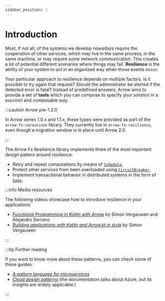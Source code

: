 ```yaml
---
sidebar_position: 1
---
```


# Introduction

Most, if not all, of the systems we develop nowadays require the cooperation of
other services, which may live in the same process, in the same machine, or may
require some network communication. This creates a lot of potential different
scenarios where things may fail. **Resilience** is the ability of your system 
to act in an organized way when those events occur.

Your particular approach to resilience depends on multiple factors. Is it
possible to try again that request? Should the administrator be alerted if the
detected error is fatal? Instead of predefined answers, Arrow aims to provide
a set of **tools** which you can compose to specify your solution in a succinct
and composable way.

:::caution Arrow pre-1.2.0

In Arrow series 1.0.x and 1.1.x, these types were provided as part of the
`arrow-fx-coroutines` library. They currently live in `arrow-fx-resilience`,
even though a migration window is in place until Arrow 2.0.

:::

The Arrow Fx Resilience library implements three of the most important design
pattern around resilience:

- Retry and repeat computations by means of [`Schedule`](../retry-and-repeat),
- Protect other services from been overloaded using [`CircuitBreaker`](../circuitbreaker),
- Implement transactional behavior in distributed systems in the form of [`Saga`](../saga).

:::info Media resources

The following videos showcase how to introduce resilience in your applications.

- [_Functional Programming in Kotlin with Arrow_](https://www.youtube.com/watch?v=IDMmmrRhUvQ) by Simon Vergauwen and Alejandro Serrano
- [_Building applications with Kotlin and Arrow.kt in style_](https://www.youtube.com/watch?v=g79A6HmbW5M) by Simon Vergauwen

:::

:::tip Further reading

If you want to know more about these patterns, you can check some of these guides:

- [_A pattern language for microservices_](https://microservices.io/patterns/)
- [_Cloud design patterns_](https://learn.microsoft.com/en-us/azure/architecture/patterns/)
  (the documentation talks about Azure, but its insights are widely applicable.)

:::
